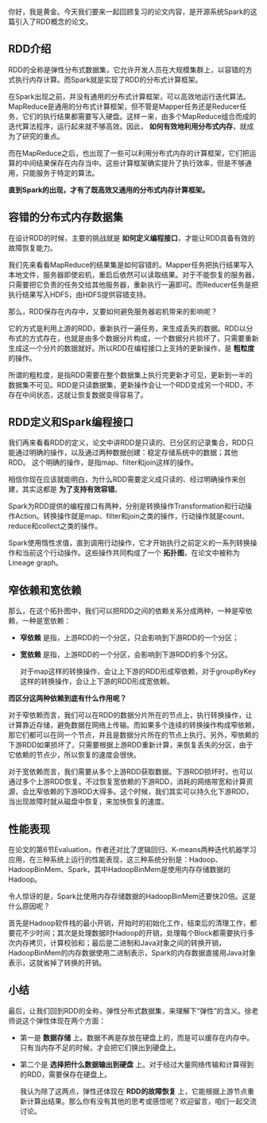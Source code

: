 你好，我是黄金。今天我们要来一起回顾复习的论文内容，是开源系统Spark的这篇引入了RDD概念的论文。

## RDD介绍

RDD的全称是弹性分布式数据集，它允许开发人员在大规模集群上，以容错的方式执行内存计算。而Spark就是实现了RDD的分布式计算框架。

在Spark出现之前，并没有通用的分布式计算框架，可以高效地运行迭代算法。MapReduce是通用的分布式计算框架，但不管是Mapper任务还是Reducer任务，它们的执行结果都需要写入硬盘。这样一来，由多个MapReduce组合而成的迭代算法程序，运行起来就不够高效。因此， **如何有效地利用分布式内存**，就成为了研究的重点。

而在MapReduce之后，也出现了一些可以利用分布式内存的计算框架，它们把运算的中间结果保存在内存当中。这些计算框架确实提升了执行效率，但是不够通用，只能服务于特定的算法。

**直到Spark的出现，才有了既高效又通用的分布式内存计算框架。**

## 容错的分布式内存数据集

在设计RDD的时候，主要的挑战就是 **如何定义编程接口**，才能让RDD具备有效的故障恢复能力。

我们先来看看MapReduce的结果集是如何容错的。Mapper任务把执行结果写入本地文件，服务器即使宕机，重启后依然可以读取结果。对于不能恢复的服务器，只需要把它负责的任务交给其他服务器，重新执行一遍即可。而Reducer任务是把执行结果写入HDFS，由HDFS提供容错支持。

那么，RDD保存在内存中，又要如何避免服务器宕机带来的影响呢？

它的方式是利用上游的RDD，重新执行一遍任务，来生成丢失的数据。RDD以分布式的方式存在，也就是由多个数据分片构成，一个数据分片损坏了，只需要重新生成这一个分片的数据就好。所以RDD在编程接口上支持的更新操作，是 **粗粒度** 的操作。

所谓的粗粒度，是指RDD需要在整个数据集上执行完更新才可见，更新到一半的数据集不可见。RDD是只读数据集，更新操作会让一个RDD变成另一个RDD，不存在中间状态，这就让恢复数据变得容易了。

## RDD定义和Spark编程接口

我们再来看看RDD的定义，论文中讲RDD是只读的、已分区的记录集合，RDD只能通过明确的操作，以及通过两种数据创建：稳定存储系统中的数据；其他RDD。 这个明确的操作，是指map、filter和join这样的操作。

相信你现在应该就能明白，为什么RDD需要定义成只读的、经过明确操作来创建，其实这都是 **为了支持有效容错**。

Spark为RDD提供的编程接口有两种，分别是转换操作Transformation和行动操作Action。转换操作就是map、filter和join之类的操作，行动操作就是count、reduce和collect之类的操作。

Spark使用惰性求值，直到调用行动操作，它才开始执行之前定义的一系列转换操作和当前这个行动操作。这些操作共同构成了一个 **拓扑图**，在论文中被称为Lineage graph。

## 窄依赖和宽依赖

那么，在这个拓扑图中，我们可以把RDD之间的依赖关系分成两种，一种是窄依赖，一种是宽依赖：

- **窄依赖** 是指，上游RDD的一个分区，只会影响到下游RDD的一个分区；
- **宽依赖** 是指，上游RDD的一个分区，会影响到下游RDD的多个分区。


  对于map这样的转换操作，会让上下游的RDD形成窄依赖，对于groupByKey这样的转换操作，会让上下游的RDD形成宽依赖。

**而区分这两种依赖到底有什么作用呢？**

对于窄依赖而言，我们可以在RDD的数据分片所在的节点上，执行转换操作，让计算靠近存储，避免数据在网络上传输。而如果多个连续的转换操作构成窄依赖，那它们都可以在同一个节点，并且是数据分片所在的节点上执行。另外，窄依赖的下游RDD如果损坏了，只需要根据上游RDD重新计算，来恢复丢失的分区，由于它依赖的节点少，所以恢复的速度会很快。

对于宽依赖而言，我们需要从多个上游RDD获取数据。下游RDD损坏时，也可以通过多个上游RDD恢复。不过恢复宽依赖的下游RDD，消耗的网络带宽和计算资源，会比窄依赖的下游RDD大得多。这个时候，我们其实可以持久化下游RDD，当出现故障时就从磁盘中恢复，来加快恢复的速度。

## 性能表现

在论文的第6节Evaluation，作者还对比了逻辑回归、K-means两种迭代机器学习应用，在三种系统上运行的性能表现，这三种系统分别是：Hadoop、HadoopBinMem、Spark，其中HadoopBinMem是使用内存存储数据的Hadoop。

令人惊讶的是，Spark比使用内存存储数据的HadoopBinMem还要快20倍。这是什么原因呢？

首先是Hadoop软件栈的最小开销，开始时的初始化工作，结束后的清理工作，都要花不少时间；其次是处理数据时Hadoop的开销，处理每个Block都需要执行多次内存拷贝，计算校验和；最后是二进制和Java对象之间的转换开销，HadoopBinMem的内存数据使用二进制表示，Spark的内存数据直接用Java对象表示，这就省掉了转换的开销。

## 小结

最后，让我们回到RDD的全称，弹性分布式数据集，来理解下“弹性”的含义。徐老师说这个弹性体现在两个方面：

- 第一是 **数据存储** 上。数据不再是存放在硬盘上的，而是可以缓存在内存中。只有当内存不足的时候，才会把它们换出到硬盘上。
- 第二个是 **选择把什么数据输出到硬盘** 上。对于经过大量网络传输和计算得到的RDD，需要保存在硬盘上。


  我认为除了这两点，弹性还体现在 **RDD的故障恢复** 上，它能根据上游节点重新计算出结果。那么你有没有其他的思考或感悟呢？欢迎留言，咱们一起交流讨论。